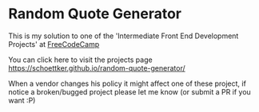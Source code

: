 # Random Quote Generator
This is my solution to one of the 'Intermediate Front End Development Projects' at [FreeCodeCamp](https://www.freecodecamp.com)


You can click here to visit the projects page <https://schoettker.github.io/random-quote-generator/>


When a vendor changes his policy it might affect one of these project, if notice a broken/bugged project please let me know (or submit a PR if you want :P)
